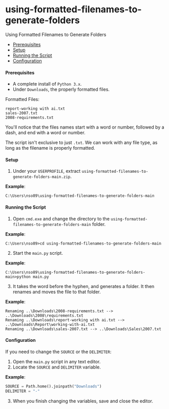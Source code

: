 # using-formatted-filenames-to-generate-folders
Using Formatted Filenames to Generate Folders

* [Prerequisites](#prerequisites)
* [Setup](#setup)
* [Running the Script](#running-the-script)
* [Configuration](#configuration)

#### <a name="prerequisites"></a>Prerequisites
* A complete install of `Python 3.x`.
* Under `Downloads`, the properly formatted files.

Formatted Files:
```
report-working with ai.txt
sales-2007.txt
2008-requirements.txt
```
You'll notice that the files names start with a word or number, followed by a dash, and end with a word or number. 

The script isn't exclusive to just `.txt`. We can work with any file type, as long as the filename is properly formatted. 

#### <a name="setup"></a>Setup
1. Under your `USERPROFILE`, extract `using-formatted-filenames-to-generate-folders-main.zip`.

**Example**:
```batch
C:\Users\nso89\using-formatted-filenames-to-generate-folders-main
```
#### <a name="running-the-script"></a>Running the Script
1. Open `cmd.exe` and change the directory to the `using-formatted-filenames-to-generate-folders-main` folder.

**Example**:
```batch
C:\Users\nso89>cd using-formatted-filenames-to-generate-folders-main
```
2. Start the `main.py` script.

**Example**:
```batch
C:\Users\nso89\using-formatted-filenames-to-generate-folders-main>python main.py
```

3. It takes the word before the hyphen, and generates a folder. It then renames and moves the file to that folder.

**Example**:
```batch
Renaming ..\Downloads\2008-requirements.txt --> ..\Downloads\2008\requirements.txt
Renaming ..\Downloads\report-working with ai.txt --> ..\Downloads\Report\working-with-ai.txt
Renaming ..\Downloads\sales-2007.txt --> ..\Downloads\Sales\2007.txt
```

#### <a name="configuration"></a>Configuration
If you need to change the `SOURCE` or the `DELIMITER`:

1. Open the `main.py` script in any text editor.
2. Locate the `SOURCE` and `DELIMITER` variable.

**Example**:
```python
SOURCE = Path.home().joinpath("Downloads")
DELIMITER = "-"
```
3. When you finish changing the variables, save and close the editor.
